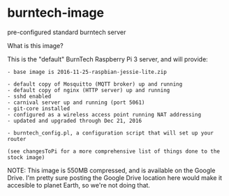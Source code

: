 # burntech-image
pre-configured standard burntech server

What is this image?

  This is the "default" BurnTech Raspberry Pi 3 server, and will
  provide:

    - base image is 2016-11-25-raspbian-jessie-lite.zip

    - default copy of Mosquitto (MQTT broker) up and running
    - default copy of nginx (HTTP server) up and running
    - sshd enabled
    - carnival server up and running (port 5061)
    - git-core installed
    - configured as a wireless access point running NAT addressing
    - updated and upgraded through Dec 21, 2016

    - burntech_config.pl, a configuration script that will set up your router

    (see changesToPi for a more comprehensive list of things done to the stock image)

NOTE:  This image is 550MB compressed, and is available on the Google Drive.  I'm
pretty sure posting the Google Drive location here would make it accesible to 
planet Earth, so we're not doing that.


